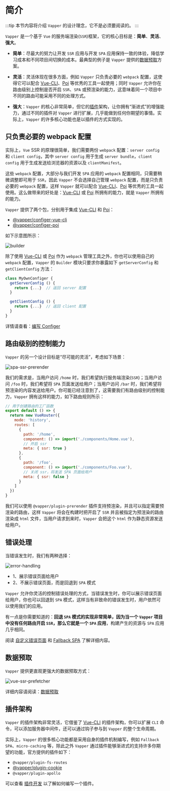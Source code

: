 # 简介

:::tip
本节内容将介绍 `Vapper` 的设计理念，它不是必须要阅读的。
:::

`Vapper` 是一个基于 `Vue` 的服务端渲染(`SSR`)框架，它的核心目标是：**简单**、**灵活**、**强大**。

- **简单**：尽最大的努力让开发 `SSR` 应用与开发 `SPA` 应用保持一致的体验，降低学习成本和不同项目间切换的成本。最典型的例子是 `Vapper` 提供的[数据预取](/zh/data-prefetching.html#数据预取)方案。

- **灵活**：灵活体现在很多方面，例如 `Vapper` 只负责必要的 `webpack` 配置，这使得它可以配合 [Vue-CLI](https://cli.vuejs.org/)、[Poi](https://poi.js.org/) 等优秀的工具一起使用；同时 `Vapper` 允许你在路由级别上控制是否开启 `SSR`、`SPA` 或预渲染的能力，这意味着同一个项目中不同的路由可能采用不同的处理方式。

- **强大**：`Vapper` 的核心非常简单，但它的[插件](/zh/using-plugin.html#应用级插件和框架级插件)架构，让你拥有“渐进式”的增强能力，通过不同的插件对 `Vapper` 进行扩展，几乎能做到任何你期望的事情。实际上，`Vapper` 的许多核心功能也是以插件的方式实现的。

## 只负责必要的 webpack 配置

实际上，`Vue` SSR 的原理很简单，我们需要两份 `webpack` 配置：`server config` 和 `client config`，其中 `server config` 用于生成 `server bundle`，`client config` 用于生成发送给浏览器的资源以及 `clientManifest`。

这些 `webpack` 配置，大部分与我们开发 `SPA` 应用的 `webpack` 配置相同，只需要稍微调整即可用于 `SSR`，因此 `Vapper` 不会选择自己管理 `webpack` 配置，而是只负责必要的 `webpack` 配置，这样 `Vapper` 就可以配合 [Vue-CLI](https://cli.vuejs.org/)、[Poi](https://poi.js.org/) 等优秀的工具一起使用。这么做带来的好处是：[Vue-CLI](https://cli.vuejs.org/) 或 [Poi](https://poi.js.org/) 所拥有的能力，就是 `Vapper` 所拥有的能力。

`Vapper` 提供了两个包，分别用于集成 [Vue-CLI](https://cli.vuejs.org/) 和 [Poi](https://poi.js.org/)：

- [@vapper/configer-vue-cli](/zh/configer.html#vapper-configer-vue-cli)
- [@vapper/configer-poi](/zh/configer.html#vapper-configer-poi)

如下示意图所示：

![builder](@imgs/builder.png)

除了使用 [Vue-CLI](https://cli.vuejs.org/) 或 [Poi](https://poi.js.org/) 作为 `webpack` 管理工具之外，你也可以使用自己的 `webpack` 配置，`Vapper` 的 `Builder` 模块只要求你暴露如下 `getServerConfig` 和 `getClientConfig` 方法：

```js
class MyOwnConfiger {
  getServerConfig () {
    return {...}  // 返回 server 配置
  }

  getClientConfig () {
    return {...}  // 返回 client 配置
  }
}
```

详情请查看：[编写 Configer](/zh/configer.html#编写-configer)

## 路由级别的控制能力

`Vapper` 的另一个设计目标是“尽可能的灵活”，考虑如下场景：

![spa-ssr-prerender](@imgs/spa-ssr-prerender.png)

我们的需求是，当用户访问 `/home` 时，我们希望执行服务端渲染(`SSR`)；当用户访问 `/foo` 时，我们希望将 `SPA` 页面发送给用户；当用户访问 `/bar` 时，我们希望将预渲染的内容发送给用户。你可能已经注意到了，这需要我们有路由级别的控制能力，`Vapper` 拥有这样的能力，如下路由规则所示：

```js {10,16}
// 用于创建路由的工厂函数
export default () => {
  return new VueRouter({
    mode: 'history',
    routes: [
      {
        path: '/home',
        component: () => import('./components/Home.vue'),
        // 开启 ssr
        meta: { ssr: true }
      },
      {
        path: '/foo',
        component: () => import('./components/Foo.vue'),
        // 关闭 ssr，将发送 SPA 页面给用户
        meta: { ssr: false }
      }
    ]
  })
}
```

我们可以使用 `@vapper/plugin-prerender` 插件支持预渲染，并且可以指定需要预渲染的路由，这样 `Vapper` 将会在构建时把开启了 `SSR` 并且被指定为预渲染的路由渲染成 `html` 文件，当用户请求到来时，`Vapper` 会把这个 `html` 作为静态资源发送给用户。

## 错误处理

当错误发生时，我们有两种选择：

![error-handling](@imgs/error-handling.png)

- 1、展示错误页面给用户
- 2、不展示错误页面，而是回退到 `SPA` 模式

`Vapper` 允许你灵活的控制错误处理的方式，当错误发生时，你可以展示错误页面给用户，你也可以回退到 `SPA` 模式，这样当有非致命的错误发生时，用户依然可以使用我们的应用。

有一点是你需要知道的：**回退 `SPA` 模式的实现非常简单，因为当一个 `Vapper` 项目中没有任何路由开启 `SSR`，那么它就是一个 `SPA` 应用**，构建产生的资源与 `SPA` 应用几乎相同。

阅读 [自定义错误页面](/zh/error-handling.html#自定义错误页面) 和 [Fallback SPA](/zh/error-handling.html#回退-spa-模式) 了解详细内容。

## 数据预取

`Vapper` 提供更直观更强大的数据预取方式：

![vue-ssr-prefetcher](@imgs/vue-ssr-prefetcher.png)

详细内容请阅读：[数据预取](/zh/data-prefetching.html#createfetcher-函数)

## 插件架构

`Vapper` 的插件架构非常灵活，它借鉴了 [Vue-CLI](https://cli.vuejs.org/) 的插件架构，你可以扩展 `CLI` 命令，可以添加服务器中间件，还可以通过钩子参与到 `Vapper` 的整个生命周期。

实际上，`Vapper` 的很多核心功能都是采用自身的插件机制编写，例如 `Fallback SPA`、`micro-caching` 等，除此之外 `Vapper` 通过插件能够渐进式的支持许多你期望的功能，官方提供的插件如下：

- `@vapper/plugin-fs-routes`
- [@vapper/plugin-cookie](/zh/using-plugin.html#vapper-plugin-cookie)
- `@vapper/plugin-apollo`

可以查看 [插件开发](/zh/write-plugin.html) 以了解如何编写一个插件。